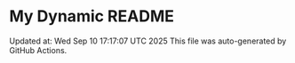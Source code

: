 # My Dynamic README
Updated at: Wed Sep 10 17:17:07 UTC 2025
This file was auto-generated by GitHub Actions.

